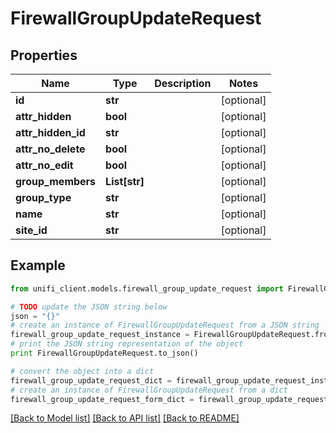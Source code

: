 # FirewallGroupUpdateRequest


## Properties

Name | Type | Description | Notes
------------ | ------------- | ------------- | -------------
**id** | **str** |  | [optional] 
**attr_hidden** | **bool** |  | [optional] 
**attr_hidden_id** | **str** |  | [optional] 
**attr_no_delete** | **bool** |  | [optional] 
**attr_no_edit** | **bool** |  | [optional] 
**group_members** | **List[str]** |  | [optional] 
**group_type** | **str** |  | [optional] 
**name** | **str** |  | [optional] 
**site_id** | **str** |  | [optional] 

## Example

```python
from unifi_client.models.firewall_group_update_request import FirewallGroupUpdateRequest

# TODO update the JSON string below
json = "{}"
# create an instance of FirewallGroupUpdateRequest from a JSON string
firewall_group_update_request_instance = FirewallGroupUpdateRequest.from_json(json)
# print the JSON string representation of the object
print FirewallGroupUpdateRequest.to_json()

# convert the object into a dict
firewall_group_update_request_dict = firewall_group_update_request_instance.to_dict()
# create an instance of FirewallGroupUpdateRequest from a dict
firewall_group_update_request_form_dict = firewall_group_update_request.from_dict(firewall_group_update_request_dict)
```
[[Back to Model list]](../README.md#documentation-for-models) [[Back to API list]](../README.md#documentation-for-api-endpoints) [[Back to README]](../README.md)


